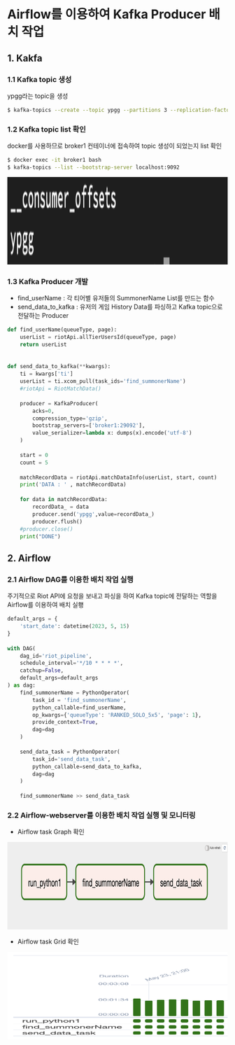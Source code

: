 # Airflow를 이용하여 Kafka Producer 배치 작업
## 1. Kakfa
### 1.1 Kafka topic 생성
ypgg라는 topic을 생성
```bash
$ kafka-topics --create --topic ypgg --partitions 3 --replication-factor 3  --bootstrap-server broker1:29092
```
### 1.2 Kafka topic list 확인
docker를 사용하므로 broker1 컨테이너에 접속하여 topic 생성이 되었는지 list 확인
```bash
$ docker exec -it broker1 bash
$ kafka-topics --list --bootstrap-server localhost:9092
```
<p align="left">
<img src="../Images/topic_list.png" alt="이미지" width="600" height="200">
</p>

### 1.3 Kafka Producer 개발
- find_userName : 각 티어별 유저들의 SummonerName List를 만드는 함수
- send_data_to_kafka : 유저의 게임 History Data를 파싱하고 Kafka topic으로 전달하는 Producer
```python
def find_userName(queueType, page):
    userList = riotApi.allTierUsersId(queueType, page)
    return userList


def send_data_to_kafka(**kwargs):
    ti = kwargs['ti']
    userList = ti.xcom_pull(task_ids='find_summonerName')
    #riotApi = RiotMatchData()
    
    producer = KafkaProducer(
        acks=0, 
        compression_type='gzip', 
        bootstrap_servers=['broker1:29092'], 
        value_serializer=lambda x: dumps(x).encode('utf-8')
    )
    
    start = 0
    count = 5
    
    matchRecordData = riotApi.matchDataInfo(userList, start, count)
    print('DATA : ' , matchRecordData)
    
    for data in matchRecordData:  
        recordData_ = data
        producer.send('ypgg',value=recordData_)
        producer.flush()
    #producer.close()
    print("DONE")
```
## 2. Airflow
### 2.1 Airflow DAG를 이용한 배치 작업 실행
주기적으로 Riot API에 요청을 보내고 파싱을 하여 Kafka topic에 전달하는 역할을 Airflow를 이용하여 배치 실횅
```python
default_args = {
    'start_date': datetime(2023, 5, 15)
}
    
with DAG(
    dag_id='riot_pipeline',
    schedule_interval='*/10 * * * *',
    catchup=False,
    default_args=default_args
) as dag:    
    find_summonerName = PythonOperator(
        task_id = 'find_summonerName',
        python_callable=find_userName,
        op_kwargs={'queueType': 'RANKED_SOLO_5x5', 'page': 1},
        provide_context=True,
        dag=dag
    )
    
    send_data_task = PythonOperator(
        task_id='send_data_task',
        python_callable=send_data_to_kafka,
        dag=dag
    )
    
    find_summonerName >> send_data_task
```

### 2.2 Airflow-webserver를 이용한 배치 작업 실행 및 모니터링
- Airflow task Graph 확인
<p align="left">
<img src="../Images/airflow_graph.png" alt="이미지" width="800" height="200">
</p>

- Airflow task Grid 확인
<p align="left">
<img src="../Images/airflow_grid.png" alt="이미지" width="800" height="200">
</p>
